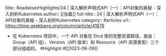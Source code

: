 title:: Readwise/Highlights/24 | 深入解析声明式API（一）：API对象的奥秘 - 深入剖析Kubernetes
author:: [[张磊]]
full-title:: 24 | 深入解析声明式API（一）：API对象的奥秘 - 深入剖析Kubernetes
category:: #articles
url:: https://time.geekbang.org/column/article/41876

- 在 Kubernetes 项目中，一个 API 对象在 Etcd 里的完整资源路径，是由：Group（API 组）、Version（API 版本）和 Resource（API 资源类型）三个部分组成的。 #Highlight #[[2023-06-09]]